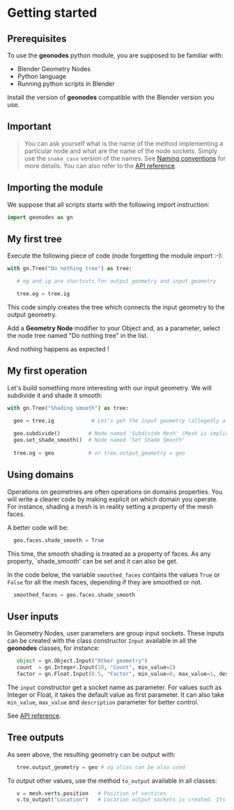 # Getting started

## Prerequisites

To use the **geonodes** python module, you are supposed to be familiar with:
- Blender Geometry Nodes
- Python language
- Running python scripts in Blender

Install the version of **geonodes** compatible with the Blender version you use.

## Important

> You can ask yourself what is the name of the method implementing a particular node and what are the name of the node sockets.
> Simply use the `snake_case` version of the names. See [Naming conventions](naming.md) for more details.
> You can also refer to the [API reference](https://al1brn.github.io/geonodes/).

## Importing the module

We suppose that all scripts starts with the following import instruction:

``` python
import geonodes as gn
``` 

## My first tree

Execute the following piece of code (node forgetting the module import :-):

``` python
with gn.Tree("Do nothing tree") as tree:

   # og and ig are shortcuts for output_geometry and input_geometry

   tree.og = tree.ig
```

This code simply creates the tree which connects the input geometry to the output geometry.

Add a **Geometry Node** modifier to your Object and, as a parameter, select the node tree named "Do nothing tree" in the list.

And nothing happens as expected !

## My first operation

Let's build something more interesting with our input geometry. We will subdivide it and shade it smooth:

``` python
with gn.Tree("Shading smooth") as tree:

  geo = tree.ig            # Let's get the input geometry (allegedly a mesh)
  
  geo.subdivide()         # Node named 'Subdivide Mesh' (Mesh is implicit and is not used to build the method name)
  geo.set_shade_smooth()  # Node named 'Set Shade Smooth'
  
  tree.og = geo           # or tree.output_geometry = geo
``` 

## Using domains

Operations on geometries are often operations on domains properties. You will write a clearer code by making explicit
on which domain you operate. For instance, shading a mesh is in reality setting a property of the mesh faces.

A better code will be:

``` python
  geo.faces.shade_smooth = True
``` 

This time, the smooth shading is treated as a property of faces. As any property, `shade_smooth' can be set and it can also be get.

In the code below, the variable `smoothed_faces` contains the values `True` or `False` for all the mesh faces,
depending if they are smoothed or not.

``` python
  smoothed_faces = geo.faces.shade_smooth
```

## User inputs

In Geometry Nodes, user parameters are group input sockets.
These inputs can be created with the class constructor `Input` available in all the **geonodes** classes, for instance:

``` python
   object = gn.Object.Input("Other geometry")
   count  = gn.Integer.Input(10, "Count", min_value=2)
   factor = gn.Float.Input(0.5, "Factor", min_value=0, max_value=1, description="Use this value to control the modifier effect")
```

The `input` constructor get a  socket name as parameter. For values such as Integer or Float, it takes the default value as first
parameter. It can also take `min_value`, `max_value` and `description` parameter for better control.

See [API reference](https://al1brn.github.io/geonodes/).

## Tree outputs

As seen above, the resulting geometry can be output with:

``` python
   tree.output_geometry = geo # og alias can be also used
```

To output other values, use the method `to_output` available in all classes:

``` python
   v = mesh.verts.position   # Position of vertices
   v.to_output("Location")   # Location output sockets is created. Its type is Vector 
```


















